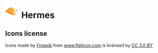 # <img width="45" height="45" src="img/hermes.png"> Hermes
<!-- # Hermes <img align="top" width="45" height="45" src="img/hermes.png"> -->
<!-- ![Icon](img/hermes.png) -->


## Icons license
<div>Icons made by <a href="http://www.freepik.com" title="Freepik">Freepik</a> from <a href="https://www.flaticon.com/" title="Flaticon">www.flaticon.com</a> is licensed by <a href="http://creativecommons.org/licenses/by/3.0/" title="Creative Commons BY 3.0" target="_blank">CC 3.0 BY</a></div>